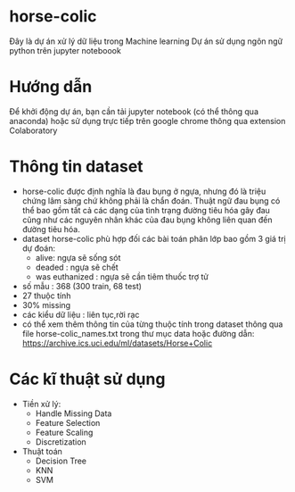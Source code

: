 # horse-colic
Đây là dự án xử lý dữ liệu trong Machine learning
Dự án sử dụng ngôn ngữ python trên jupyter noteboook

# Hướng dẫn
Để khởi động dự án, bạn cần tải jupyter notebook (có thể thông qua anaconda) hoặc sử dụng trực tiếp trên google chrome thông qua extension Colaboratory

# Thông tin dataset
- horse-colic được định nghĩa là đau bụng ở ngựa, nhưng đó là triệu chứng lâm sàng chứ không phải là chẩn đoán. Thuật ngữ đau bụng có thể bao gồm tất cả các dạng của tình trạng đường tiêu hóa gây đau cũng như các nguyên nhân khác của đau bụng không liên quan đến đường tiêu hóa.
- dataset horse-colic phù hợp đối các bài toán phân lớp bao gồm 3 giá trị dự đoán: 
  + alive: ngựa sẽ sống sót
  + deaded : ngựa sẽ chết
  + was euthanized : ngựa sẽ cần tiêm thuốc trợ tử
- số mẫu : 368 (300 train, 68 test)
- 27 thuộc tính
- 30% missing 
- các kiểu dữ liệu : liên tục,rời rạc
- có thể xem thêm thông tin của từng thuộc tính trong dataset thông qua file horse-colic_names.txt trong thư mục data hoặc đường dẫn: https://archive.ics.uci.edu/ml/datasets/Horse+Colic

# Các kĩ thuật sử dụng
- Tiền xử lý:
  + Handle Missing Data
  + Feature Selection
  + Feature Scaling
  + Discretization
- Thuật toán
  + Decision Tree
  + KNN
  + SVM

